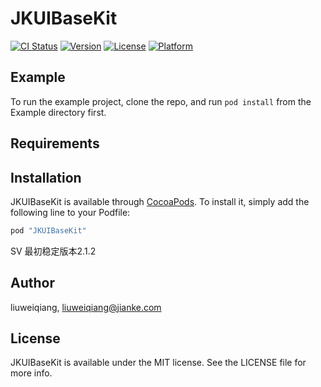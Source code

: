 # JKUIBaseKit

[![CI Status](http://img.shields.io/travis/liuweiqiang/JKUIBaseKit.svg?style=flat)](https://travis-ci.org/liuweiqiang/JKUIBaseKit)
[![Version](https://img.shields.io/cocoapods/v/JKUIBaseKit.svg?style=flat)](http://cocoapods.org/pods/JKUIBaseKit)
[![License](https://img.shields.io/cocoapods/l/JKUIBaseKit.svg?style=flat)](http://cocoapods.org/pods/JKUIBaseKit)
[![Platform](https://img.shields.io/cocoapods/p/JKUIBaseKit.svg?style=flat)](http://cocoapods.org/pods/JKUIBaseKit)

## Example

To run the example project, clone the repo, and run `pod install` from the Example directory first.

## Requirements

## Installation

JKUIBaseKit is available through [CocoaPods](http://cocoapods.org). To install
it, simply add the following line to your Podfile:

```ruby
pod "JKUIBaseKit"
```
SV 最初稳定版本2.1.2

## Author

liuweiqiang, liuweiqiang@jianke.com

## License

JKUIBaseKit is available under the MIT license. See the LICENSE file for more info.
